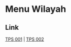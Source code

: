 # Menu Wilayah

## Link

[TPS 001](https://github.com/gigit-pemilu/pemilu-2024-81-maluku/tree/main/pileg-dpr/hitung-suara/sub/81-maluku/sub/07-kepulauan-aru/sub/09-aru-selatan-timur/sub/2003-batugoyang/sub/001-tps)
 | 
[TPS 002](https://github.com/gigit-pemilu/pemilu-2024-81-maluku/tree/main/pileg-dpr/hitung-suara/sub/81-maluku/sub/07-kepulauan-aru/sub/09-aru-selatan-timur/sub/2003-batugoyang/sub/002-tps)

